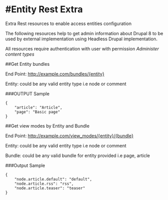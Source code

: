 #Entity Rest Extra
=================

Extra Rest resources to enable access entities configuration

The following resources help to get admin information about Drupal 8 to be used by external implementation using Headless Drupal implementation.

All resources require authentication with user with permission *Administer content types*

##Get Entity bundles

End Point: http://example.com/bundles/{entity}

Entity: could be any valid entity type i.e node or comment

###OUTPUT Sample

```
{
    "article": "Article",
    "page": "Basic page"
}
```

##Get view modes by Entity and Bundle

End Point: http://example.com/view_modes/{entity}/{bundle}

Entity: could be any valid entity type i.e node or comment

Bundle: could be any valid bundle for entity provided i.e page, article

###Output Sample

```
{
    "node.article.default": "default",
    "node.article.rss": "rss",
    "node.article.teaser": "teaser"
}
```
